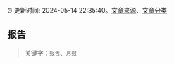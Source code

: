 :alarm_clock: 更新时间: 2024-05-14 22:35:40。[文章来源](/README.md)、[文章分类](/TAGS.md)

## 报告


> 关键字：`报告`、`月报`



